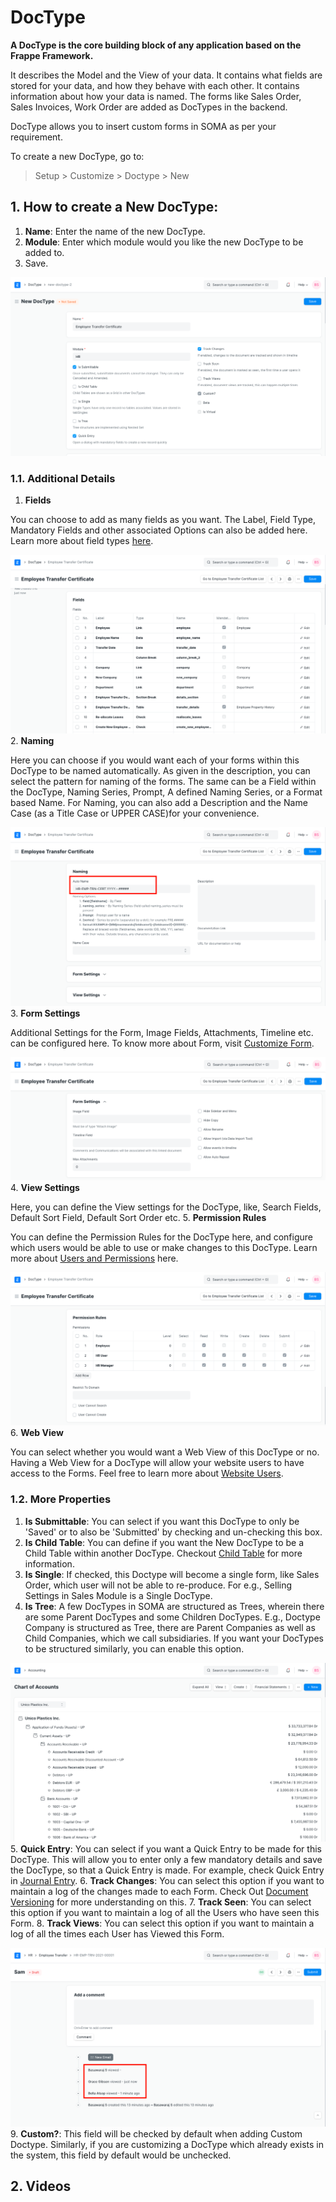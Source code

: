 
# DocType


**A DocType is the core building block of any application based on the Frappe Framework.**


It describes the Model and the View of your data. It contains what fields are stored for your data, and how they behave with each other. It contains information about how your data is named. The forms like Sales Order, Sales Invoices, Work Order are added as DocTypes in the backend.


DocType allows you to insert custom forms in SOMA as per your requirement.


To create a new DocType, go to:



> 
> Setup > Customize > Doctype > New
> 
> 
> 


## 1. How to create a New DocType:


1. **Name**: Enter the name of the new DocType.
2. **Module**: Enter which module would you like the new DocType to be added to.
3. Save.


![Custom DocType](/files/doctype-employee-transfer.png)


### 1.1. Additional Details


1. **Fields**


You can choose to add as many fields as you want. The Label, Field Type, Mandatory Fields and other associated Options can also be added here. Learn more about field types [here](/docs/en/customize-erpnext/articles/field-types.html).


![Fields in Custom DocType](/files/doctype-employee-transfer-fields.png)
2. **Naming**


Here you can choose if you would want each of your forms within this DocType to be named automatically. As given in the description, you can select the pattern for naming of the forms. The same can be a Field within the DocType, Naming Series, Prompt, A defined Naming Series, or a Format based Name. For Naming, you can also add a Description and the Name Case (as a Title Case or UPPER CASE)for your convenience.


![Naming Custom DocType](/files/doctype-employee-transfer-naming.png)
3. **Form Settings**


Additional Settings for the Form, Image Fields, Attachments, Timeline etc. can be configured here. To know more about Form, visit [Customize Form](/docs/en/customize-erpnext/customize-form).


![Custom DocType Form Settings](/files/doctype-employee-transfer-form-settings.png)
4. **View Settings**


Here, you can define the View settings for the DocType, like, Search Fields, Default Sort Field, Default Sort Order etc.
5. **Permission Rules**


You can define the Permission Rules for the DocType here, and configure which users would be able to use or make changes to this DocType. Learn more about [Users and Permissions](/docs/en/setting-up/users-and-permissions) here.


![Custom DocType Permissions](/files/doctype-employee-transfer-permissions.png)
6. **Web View**


You can select whether you would want a Web View of this DocType or no. Having a Web View for a DocType will allow your website users to have access to the Forms. Feel free to learn more about [Website Users](/docs/en/setting-up/articles/difference-between-system-user-and-website-user).


### 1.2. More Properties


1. **Is Submittable**: You can select if you want this DocType to only be 'Saved' or to also be 'Submitted' by checking and un-checking this box.
2. **Is Child Table**: You can define if you want the New DocType to be a Child Table within another DocType. Checkout [Child Table](/docs/en/customize-erpnext/articles/customizing-data-visibility-in-child-table) for more information.
3. **Is Single**: If checked, this Doctype will become a single form, like Sales Order, which user will
not be able to re-produce. For e.g., Selling Settings in Sales Module is a Single DocType.
4. **Is Tree**: A few DocTypes in SOMA are structured as Trees, wherein there are some Parent DocTypes and some Children DocTypes. E.g., Doctype Company is structured as Tree, there are Parent Companies as well as Child Companies, which we call subsidiaries. If you want your DocTypes to be structured similarly, you can enable this option.


![DocType Tree View](/files/doctype-treeview.png)
5. **Quick Entry**: You can select if you want a Quick Entry to be made for this DocType. This will allow you to enter only a few mandatory details and save the DocType, so that a Quick Entry is made. For example, check Quick Entry in [Journal Entry](/docs/en/accounts/journal-entry#11-quick-entry).
6. **Track Changes**: You can select this option if you want to maintain a log of the changes made to each Form. Check Out [Document Versioning](/docs/en/using-erpnext/document-versioning) for more understanding on this.
7. **Track Seen**: You can select this option if you want to maintain a log of all the Users who have seen this Form.
8. **Track Views**: You can select this option if you want to maintain a log of all the times each User has Viewed this Form.


![DocType Tree View](/files/doctype-track-views.png)
9. **Custom?**: This field will be checked by default when adding Custom Doctype. Similarly, if you are customizing a DocType which already exists in the system, this field by default would be unchecked.


## 2. Videos





